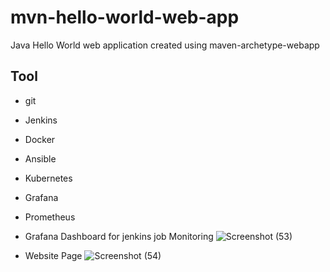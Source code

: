 # mvn-hello-world-web-app
Java Hello World web application created using maven-archetype-webapp

## Tool
* git
* Jenkins
* Docker
* Ansible
* Kubernetes
* Grafana
* Prometheus

* Grafana Dashboard for jenkins job Monitoring
![Screenshot (53)](https://user-images.githubusercontent.com/106758649/215552176-71b79322-da36-4b18-a51b-59f5b59890a4.png)

* Website Page
![Screenshot (54)](https://user-images.githubusercontent.com/106758649/215562899-17d187af-5508-4898-9823-c9cde26aed09.png)
